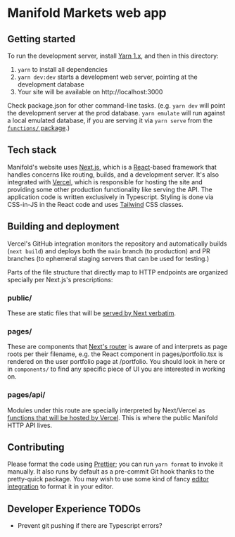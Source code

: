 # Manifold Markets web app

## Getting started

To run the development server, install [Yarn 1.x][yarn], and then in this directory:

1. `yarn` to install all dependencies
2. `yarn dev:dev` starts a development web server, pointing at the development database
3. Your site will be available on http://localhost:3000

Check package.json for other command-line tasks. (e.g. `yarn dev` will point the development server at the prod
database. `yarn emulate` will run against a local emulated database, if you are serving it via `yarn serve` from the
[`functions/` package][functions-readme].)

## Tech stack

Manifold's website uses [Next.js][nextjs], which is a [React][react]-based framework that handles concerns like routing,
builds, and a development server. It's also integrated with [Vercel][vercel], which is responsible for hosting the site
and providing some other production functionality like serving the API. The application code is written exclusively in
Typescript. Styling is done via CSS-in-JS in the React code and uses [Tailwind][tailwind] CSS classes.

## Building and deployment

Vercel's GitHub integration monitors the repository and automatically builds (`next build`) and deploys both the `main`
branch (to production) and PR branches (to ephemeral staging servers that can be used for testing.)

Parts of the file structure that directly map to HTTP endpoints are organized specially per Next.js's prescriptions:

### public/

These are static files that will be [served by Next verbatim][next-static-files].

### pages/

These are components that [Next's router][next-pages] is aware of and interprets as page roots per their filename,
e.g. the React component in pages/portfolio.tsx is rendered on the user portfolio page at /portfolio. You should
look in here or in `components/` to find any specific piece of UI you are interested in working on.

### pages/api/

Modules under this route are specially interpreted by Next/Vercel as [functions that will be hosted by
Vercel][vercel-functions]. This is where the public Manifold HTTP API lives.

## Contributing

Please format the code using [Prettier][prettier]; you can run `yarn format` to invoke it manually. It also runs by
default as a pre-commit Git hook thanks to the pretty-quick package. You may wish to use some kind of fancy [editor
integration][prettier-integrations] to format it in your editor.

## Developer Experience TODOs

- Prevent git pushing if there are Typescript errors?

[react]: https://reactjs.org
[nextjs]: https://nextjs.org
[vercel]: https://vercel.com
[tailwind]: https://tailwindcss.com
[yarn]: https://classic.yarnpkg.com/lang/en/docs/install/
[prettier]: https://prettier.io
[prettier-integrations]: https://prettier.io/docs/en/editors.html
[next-static-files]: https://nextjs.org/docs/basic-features/static-file-serving
[next-pages]: https://nextjs.org/docs/basic-features/pages
[vercel-functions]: https://vercel.com/docs/concepts/functions/serverless-functions
[functions-readme]: https://github.com/manifoldmarkets/manifold/blob/main/functions/README.md
